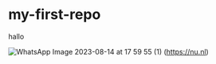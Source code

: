 # my-first-repo

hallo 

![WhatsApp Image 2023-08-14 at 17 59 55 (1)](https://github.com/ChrisMertz/my-first-repo/assets/144222479/6d5162a2-a37d-4fc7-a9e6-9c55d798cf71)
(https://nu.nl)

